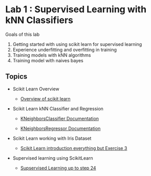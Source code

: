 # Lab 1 : Supervised Learning with kNN Classifiers 

Goals of this lab

1. Getting started with using scikit learn for supervised learning 
2. Experience underfitting and overfitting in training
3. Training models with kNN algorithms
4. Training model with naives bayes

## Topics

- Scikit Learn Overview 
  - [Overview of scikit learn](https://scikit-learn.org/stable/getting_started.html)

- Scikit Learn kNN Classifier and Regression

  - [KNeighborsClassifier Documentation](https://scikit-learn.org/stable/modules/generated/sklearn.neighbors.KNeighborsClassifier.html)

  - [KNeighborsRegressor Documentation](http://scikit-learn.org/stable/modules/generated/sklearn.neighbors.KNeighborsRegressor.html)
- Scikit Learn working with Iris Dataset 
  - [Scikit Learn introduction everything but Exercise 3](02-supervised-learning-exercise.ipynb)
- Supervised learning using ScikitLearn
  - [Supservised Learning up to step 24](02-supervised-learning.ipynb)
